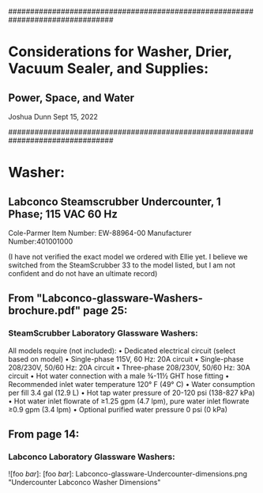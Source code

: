 ################################################################################

# Considerations for Washer, Drier, Vacuum Sealer, and Supplies:

## Power, Space, and Water

Joshua Dunn
Sept 15, 2022

################################################################################

# Washer:
## Labconco Steamscrubber Undercounter, 1 Phase; 115 VAC 60 Hz

Cole-Parmer Item Number: EW-88964-00
Manufacturer Number:401001000

(I have not verified the exact model we ordered with Ellie yet. I believe we
switched from the SteamScrubber 33 to the model listed, but I am not confident
and do not have an ultimate record)

## From "Labconco-glassware-Washers-brochure.pdf" page 25:

### SteamScrubber Laboratory Glassware Washers:
All models require (not included):
• Dedicated electrical circuit (select based on model)
    • Single-phase 115V, 60 Hz: 20A circuit
    • Single-phase 208/230V, 50/60 Hz: 20A circuit
    • Three-phase 208/230V, 50/60 Hz: 30A circuit
• Hot water connection with a male ¾-11½ GHT hose fitting
• Recommended inlet water temperature 120° F (49° C)
• Water consumption per fill 3.4 gal (12.9 L)
• Hot tap water pressure of 20-120 psi (138-827 kPa)
• Hot water inlet flowrate of ≥1.25 gpm (4.7 lpm), pure water inlet
flowrate ≥0.9 gpm (3.4 lpm)
• Optional purified water pressure 0 psi (0 kPa)

## From page 14:

### Labconco Laboratory Glassware Washers:
![foo *bar*]: 
[foo *bar*]: Labconco-glassware-Undercounter-dimensions.png "Undercounter Labconco Washer Dimensions"


